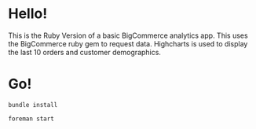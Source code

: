Hello!
====

This is the Ruby Version of a basic BigCommerce analytics app. This uses the BigCommerce ruby gem to request data. Highcharts is used to display the last 10 orders and customer demographics.

Go!
===

	bundle install

	foreman start